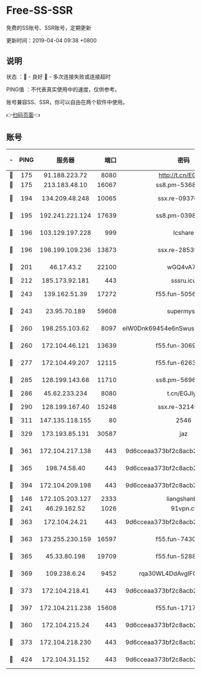 # Free-SS-SSR

免费的SS账号、SSR账号，定期更新

更新时间：2019-04-04 09:38 +0800

## 说明

状态     ：🙂 - 良好 🙁 - 多次连接失败或连接超时

PING值   ：不代表真实使用中的速度，仅供参考。

账号兼容SS、SSR，你可以自由在两个软件中使用。

👉[扫码页面](https://liesauer.github.io/Free-SS-SSR/)👈

## 账号

|-|PING|服务器|端口|密码|加密方式|区域|
|:----:|:----:|:-----:|-----:|:----:|:----:|:----:|
|🙂|175|91.188.223.72|8080|http://t.cn/EGJIyrl|rc4-md5|RU|
|🙂|175|213.183.48.10|16067|ss8.pm-53686627|rc4-md5|RU|
|🙂|194|134.209.48.248|10065|ssx.re-09376526|aes-256-cfb|US|
|🙂|195|192.241.221.124|17639|ss8.pm-03987287|aes-256-cfb|US|
|🙂|196|103.129.197.228|999|lcshare|aes-256-cfb|US|
|🙂|196|198.199.109.236|13873|ssx.re-28539881|aes-256-cfb|US|
|🙂|201|46.17.43.2|22100|wGQ4vA7D|aes-256-gcm|RU|
|🙂|212|185.173.92.181|443|sssru.icu|rc4-md5|RU|
|🙂|243|139.162.51.39|17272|f55.fun-50565009|aes-256-cfb|SG|
|🙂|243|23.95.70.189|59608|supermyssr|chacha20-ietf|US|
|🙂|260|198.255.103.62|8097|eIW0Dnk69454e6nSwuspv9DmS201tQ0D|aes-256-cfb|US|
|🙂|260|172.104.46.121|13639|f55.fun-30697480|aes-256-cfb|SG|
|🙂|277|172.104.49.207|12115|f55.fun-62631366|aes-256-cfb|SG|
|🙂|285|128.199.143.68|11710|ss8.pm-56960881|aes-256-cfb|SG|
|🙂|286|45.62.233.234|8080|t.cn/EGJIyrl|rc4-md5|CA|
|🙂|290|128.199.167.40|15248|ssx.re-32149746|aes-256-cfb|SG|
|🙂|311|147.135.118.155|80|2546|chacha20|US|
|🙂|329|173.193.85.131|30587|jaz|aes-256-cfb|US|
|🙂|361|172.104.217.138|443|9d6cceaa373bf2c8acb22e60b6a58be6|aes-256-cfb|US|
|🙂|365|198.74.58.40|443|9d6cceaa373bf2c8acb22e60b6a58be6|aes-256-cfb|US|
|🙂|394|172.104.209.198|443|9d6cceaa373bf2c8acb22e60b6a58be6|aes-256-cfb|US|
|🙂|146|172.105.203.127|2333|liangshanbo|chacha20|JP|
|🙂|241|46.29.162.52|1026|91vpn.cf|rc4-md5|RU|
|🙂|363|172.104.24.21|443|9d6cceaa373bf2c8acb22e60b6a58be6|aes-256-cfb|US|
|🙂|363|173.255.230.159|16597|f55.fun-74305924|aes-256-cfb|US|
|🙂|365|45.33.80.198|19709|f55.fun-52889457|aes-256-cfb|US|
|🙂|369|109.238.6.24|9452|rqa30WL4DdAvgIFG6Fs3znzTa|aes-256-cfb|FR|
|🙂|373|172.104.218.41|443|9d6cceaa373bf2c8acb22e60b6a58be6|aes-256-cfb|US|
|🙂|397|172.104.211.238|15608|f55.fun-17178524|aes-256-cfb|US|
|🙁|360|172.104.215.24|443|9d6cceaa373bf2c8acb22e60b6a58be6|aes-256-cfb|US|
|🙁|373|172.104.218.230|443|9d6cceaa373bf2c8acb22e60b6a58be6|aes-256-cfb|US|
|🙁|424|172.104.31.152|443|9d6cceaa373bf2c8acb22e60b6a58be6|aes-256-cfb|US|
